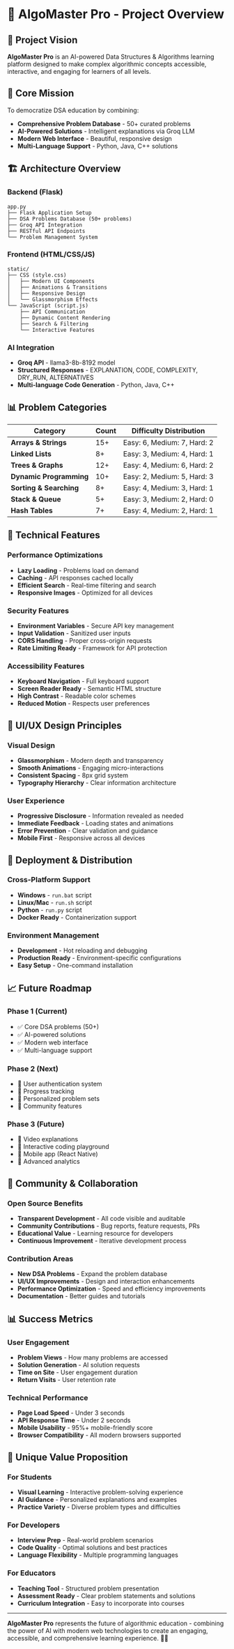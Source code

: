 # 🚀 AlgoMaster Pro - Project Overview

## 🎯 Project Vision
**AlgoMaster Pro** is an AI-powered Data Structures & Algorithms learning platform designed to make complex algorithmic concepts accessible, interactive, and engaging for learners of all levels.

## 🌟 Core Mission
To democratize DSA education by combining:
- **Comprehensive Problem Database** - 50+ curated problems
- **AI-Powered Solutions** - Intelligent explanations via Groq LLM
- **Modern Web Interface** - Beautiful, responsive design
- **Multi-Language Support** - Python, Java, C++ solutions

## 🏗️ Architecture Overview

### Backend (Flask)
```
app.py
├── Flask Application Setup
├── DSA Problems Database (50+ problems)
├── Groq API Integration
├── RESTful API Endpoints
└── Problem Management System
```

### Frontend (HTML/CSS/JS)
```
static/
├── CSS (style.css)
│   ├── Modern UI Components
│   ├── Animations & Transitions
│   ├── Responsive Design
│   └── Glassmorphism Effects
└── JavaScript (script.js)
    ├── API Communication
    ├── Dynamic Content Rendering
    ├── Search & Filtering
    └── Interactive Features
```

### AI Integration
- **Groq API** - llama3-8b-8192 model
- **Structured Responses** - EXPLANATION, CODE, COMPLEXITY, DRY_RUN, ALTERNATIVES
- **Multi-language Code Generation** - Python, Java, C++

## 📊 Problem Categories

| Category | Count | Difficulty Distribution |
|----------|-------|------------------------|
| **Arrays & Strings** | 15+ | Easy: 6, Medium: 7, Hard: 2 |
| **Linked Lists** | 8+ | Easy: 3, Medium: 4, Hard: 1 |
| **Trees & Graphs** | 12+ | Easy: 4, Medium: 6, Hard: 2 |
| **Dynamic Programming** | 10+ | Easy: 2, Medium: 5, Hard: 3 |
| **Sorting & Searching** | 8+ | Easy: 4, Medium: 3, Hard: 1 |
| **Stack & Queue** | 5+ | Easy: 3, Medium: 2, Hard: 0 |
| **Hash Tables** | 7+ | Easy: 4, Medium: 2, Hard: 1 |

## 🔧 Technical Features

### Performance Optimizations
- **Lazy Loading** - Problems load on demand
- **Caching** - API responses cached locally
- **Efficient Search** - Real-time filtering and search
- **Responsive Images** - Optimized for all devices

### Security Features
- **Environment Variables** - Secure API key management
- **Input Validation** - Sanitized user inputs
- **CORS Handling** - Proper cross-origin requests
- **Rate Limiting Ready** - Framework for API protection

### Accessibility Features
- **Keyboard Navigation** - Full keyboard support
- **Screen Reader Ready** - Semantic HTML structure
- **High Contrast** - Readable color schemes
- **Reduced Motion** - Respects user preferences

## 🎨 UI/UX Design Principles

### Visual Design
- **Glassmorphism** - Modern depth and transparency
- **Smooth Animations** - Engaging micro-interactions
- **Consistent Spacing** - 8px grid system
- **Typography Hierarchy** - Clear information architecture

### User Experience
- **Progressive Disclosure** - Information revealed as needed
- **Immediate Feedback** - Loading states and animations
- **Error Prevention** - Clear validation and guidance
- **Mobile First** - Responsive across all devices

## 🚀 Deployment & Distribution

### Cross-Platform Support
- **Windows** - `run.bat` script
- **Linux/Mac** - `run.sh` script
- **Python** - `run.py` script
- **Docker Ready** - Containerization support

### Environment Management
- **Development** - Hot reloading and debugging
- **Production Ready** - Environment-specific configurations
- **Easy Setup** - One-command installation

## 📈 Future Roadmap

### Phase 1 (Current)
- ✅ Core DSA problems (50+)
- ✅ AI-powered solutions
- ✅ Modern web interface
- ✅ Multi-language support

### Phase 2 (Next)
- 🔄 User authentication system
- 🔄 Progress tracking
- 🔄 Personalized problem sets
- 🔄 Community features

### Phase 3 (Future)
- 🔮 Video explanations
- 🔮 Interactive coding playground
- 🔮 Mobile app (React Native)
- 🔮 Advanced analytics

## 🤝 Community & Collaboration

### Open Source Benefits
- **Transparent Development** - All code visible and auditable
- **Community Contributions** - Bug reports, feature requests, PRs
- **Educational Value** - Learning resource for developers
- **Continuous Improvement** - Iterative development process

### Contribution Areas
- **New DSA Problems** - Expand the problem database
- **UI/UX Improvements** - Design and interaction enhancements
- **Performance Optimization** - Speed and efficiency improvements
- **Documentation** - Better guides and tutorials

## 📊 Success Metrics

### User Engagement
- **Problem Views** - How many problems are accessed
- **Solution Generation** - AI solution requests
- **Time on Site** - User engagement duration
- **Return Visits** - User retention rate

### Technical Performance
- **Page Load Speed** - Under 3 seconds
- **API Response Time** - Under 2 seconds
- **Mobile Usability** - 95%+ mobile-friendly score
- **Browser Compatibility** - All modern browsers supported

## 🌟 Unique Value Proposition

### For Students
- **Visual Learning** - Interactive problem-solving experience
- **AI Guidance** - Personalized explanations and examples
- **Practice Variety** - Diverse problem types and difficulties

### For Developers
- **Interview Prep** - Real-world problem scenarios
- **Code Quality** - Optimal solutions and best practices
- **Language Flexibility** - Multiple programming languages

### For Educators
- **Teaching Tool** - Structured problem presentation
- **Assessment Ready** - Clear problem statements and solutions
- **Curriculum Integration** - Easy to incorporate into courses

---

**AlgoMaster Pro** represents the future of algorithmic education - combining the power of AI with modern web technologies to create an engaging, accessible, and comprehensive learning experience. 🚀✨
